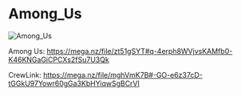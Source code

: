 # Among_Us

![Among_Us](https://steamcdn-a.akamaihd.net/steam/apps/945360/header.jpg?t=1606236732)

Among Us: https://mega.nz/file/zt51gSYT#q-4erph8WVjvsKAMfb0-K46KNGaGiCPCXs2fSu7U3Qk

CrewLink: https://mega.nz/file/mghVmK7B#-GO-e6z37cD-tGGkU97Yowr60gGa3KbHYiqwSgBCrVI

